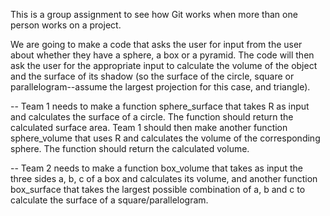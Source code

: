 This is a group assignment to see how Git works when more than one person works on a project.

We are going to make a code that asks the user for input from the user about whether they have a sphere, a box or a pyramid. The code will then ask the user for the appropriate input to calculate the volume of the object and the surface of its shadow (so the surface of the circle, square or parallelogram--assume the largest projection for this case, and triangle).

-- Team 1 needs to make a function sphere_surface that takes R as input and calculates the surface of a circle. The function should return the calculated surface area. Team 1 should then make another function sphere_volume that uses R and calculates the volume of the corresponding sphere. The function should return the calculated volume.

-- Team 2 needs to make a function box_volume that takes as input the three sides a, b, c of a box and calculates its volume, and another function box_surface that takes the largest possible combination of a, b and c to calculate the surface of a square/parallelogram. 


